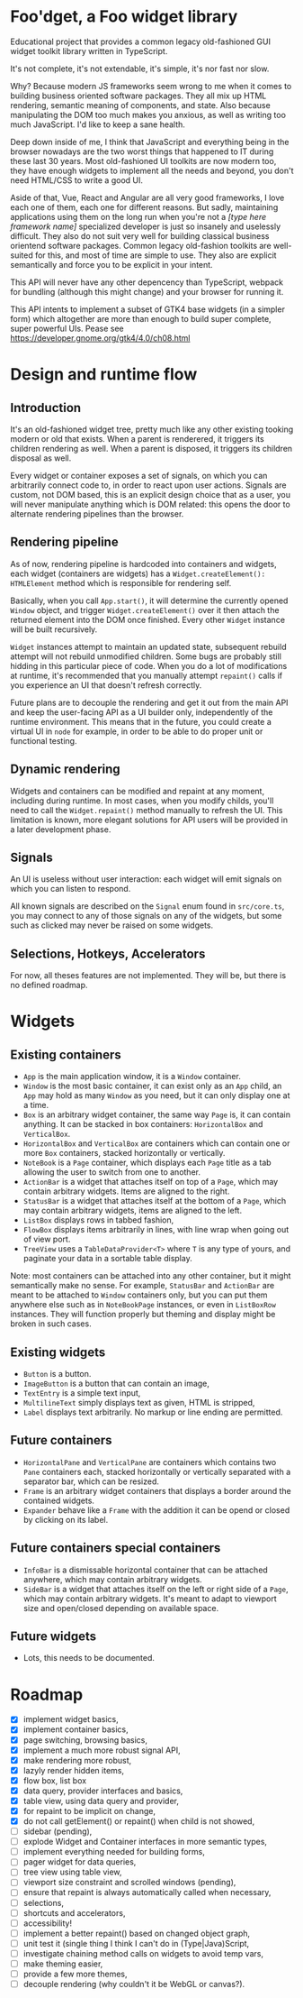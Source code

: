 # Foo'dget, a Foo widget library

Educational project that provides a common legacy old-fashioned GUI widget
toolkit library written in TypeScript.

It's not complete, it's not extendable, it's simple, it's nor fast nor slow.

Why? Because modern JS frameworks seem wrong to me when it comes to building
business oriented software packages. They all mix up HTML rendering, semantic
meaning of components, and state. Also because manipulating the DOM too much
makes you anxious, as well as writing too much JavaScript. I'd like to keep
a sane health.

Deep down inside of me, I think that JavaScript and everything being in the
browser nowadays are the two worst things that happened to IT during these
last 30 years. Most old-fashioned UI toolkits are now modern too, they have
enough widgets to implement all the needs and beyond, you don't need HTML/CSS
to write a good UI.

Aside of that, Vue, React and Angular are all very good frameworks, I love each
one of them, each one for different reasons. But sadly, maintaining applications
using them on the long run when you're not a *[type here framework name]*
specialized developer is just so insanely and uselessly difficult. They also do
not suit very well for building classical business orientend software packages.
Common legacy old-fashion toolkits are well-suited for this, and most of time
are simple to use. They also are explicit semantically and force you to be
explicit in your intent.

This API will never have any other depencency than TypeScript, webpack for
bundling (although this might change) and your browser for running it.

This API intents to implement a subset of GTK4 base widgets (in a simpler form)
which altogether are more than enough to build super complete, super powerful
UIs. Pease see https://developer.gnome.org/gtk4/4.0/ch08.html

# Design and runtime flow

## Introduction

It's an old-fashioned widget tree, pretty much like any other existing tooking
modern or old that exists. When a parent is renderered, it triggers its
children rendering as well. When a parent is disposed, it triggers its children
disposal as well.

Every widget or container exposes a set of signals, on which you can arbitrarily
connect code to, in order to react upon user actions. Signals are custom, not
DOM based, this is an explicit design choice that as a user, you will never
manipulate anything which is DOM related: this opens the door to alternate
rendering pipelines than the browser.

## Rendering pipeline

As of now, rendering pipeline is hardcoded into containers and widgets, each
widget (containers are widgets) has a `Widget.createElement(): HTMLElement`
method which is responsible for rendering self.

Basically, when you call `App.start()`, it will determine the currently opened
`Window` object, and trigger `Widget.createElement()` over it then attach the
returned element into the DOM once finished. Every other `Widget` instance will
be built recursively.

`Widget` instances attempt to maintain an updated state, subsequent rebuild
attempt will not rebuild unmodified children. Some bugs are probably still
hidding in this particular piece of code. When you do a lot of modifications
at runtime, it's recommended that you manually attempt `repaint()` calls if
you experience an UI that doesn't refresh correctly.

Future plans are to decouple the rendering and get it out from the main API
and keep the user-facing API as a UI builder only, independently of the runtime
environment. This means that in the future, you could create a virtual UI in
`node` for example, in order to be able to do proper unit or functional testing.

## Dynamic rendering

Widgets and containers can be modified and repaint at any moment, including
during runtime. In most cases, when you modify childs, you'll need to call
the `Widget.repaint()` method manually to refresh the UI. This limitation is
known, more elegant solutions for API users will be provided in a later
development phase.

## Signals

An UI is useless without user interaction: each widget will emit signals on
which you can listen to respond.

All known signals are described on the `Signal` enum found in `src/core.ts`,
you may connect to any of those signals on any of the widgets, but some such
as clicked may never be raised on some widgets.

## Selections, Hotkeys, Accelerators

For now, all theses features are not implemented. They will be, but there is
no defined roadmap.

# Widgets

## Existing containers

 - `App` is the main application window, it is a `Window` container.
 - `Window` is the most basic container, it can exist only as an `App` child,
   an `App` may hold as many `Window` as you need, but it can only display
   one at a time.
 - `Box` is an arbitrary widget container, the same way `Page` is, it can
   contain anything. It can be stacked in box containers: `HorizontalBox`
   and `VerticalBox`.
 - `HorizontalBox` and `VerticalBox` are containers which can contain one
   or more `Box` containers, stacked horizontally or vertically.
 - `NoteBook` is a `Page` container, which displays each `Page` title as a tab
   allowing the user to switch from one to another.
 - `ActionBar` is a widget that attaches itself on top of a `Page`, which may
   contain arbitrary widgets. Items are aligned to the right.
 - `StatusBar` is a widget that attaches itself at the bottom of a `Page`,
   which may contain arbitrary widgets, items are aligned to the left.
 - `ListBox` displays rows in tabbed fashion,
 - `FlowBox` displays items arbitrarily in lines, with line wrap when going
   out of view port.
 - `TreeView` uses a `TableDataProvider<T>` where `T` is any type of yours,
   and paginate your data in a sortable table display.

Note: most containers can be attached into any other container, but it might
semantically make no sense. For example, `StatusBar` and `ActionBar` are meant
to be attached to `Window` containers only, but you can put them anywhere else
such as in `NoteBookPage` instances, or even in `ListBoxRow` instances. They
will function properly but theming and display might be broken in such cases.

## Existing widgets

 - `Button` is a button.
 - `ImageButton` is a button that can contain an image,
 - `TextEntry` is a simple text input,
 - `MultilineText` simply displays text as given, HTML is stripped,
 - `Label` displays text arbitrarily. No markup or line ending are permitted.

## Future containers

 - `HorizontalPane` and `VerticalPane` are containers which contains two
   `Pane` containers each, stacked horizontally or vertically separated with
    a separator bar, which can be resized.
 - `Frame` is an arbitrary widget containers that displays a border around the
   contained widgets.
 - `Expander` behave like a `Frame` with the addition it can be opend or closed
   by clicking on its label.

## Future containers special containers

 - `InfoBar` is a dismissable horizontal container that can be attached
   anywhere, which may contain arbitrary widgets.
 - `SideBar` is a widget that attaches itself on the left or right side of a
   `Page`, which may contain arbitrary widgets. It's meant to adapt to viewport
   size and open/closed depending on available space.

## Future widgets

 - Lots, this needs to be documented.

# Roadmap

 - [x] implement widget basics,
 - [x] implement container basics,
 - [x] page switching, browsing basics,
 - [x] implement a much more robust signal API,
 - [x] make rendering more robust,
 - [x] lazyly render hidden items,
 - [x] flow box, list box
 - [x] data query, provider interfaces and basics,
 - [x] table view, using data query and provider,
 - [x] for repaint to be implicit on change,
 - [x] do not call getElement() or repaint() when child is not showed,
 - [ ] sidebar (pending),
 - [ ] explode Widget and Container interfaces in more semantic types,
 - [ ] implement everything needed for building forms,
 - [ ] pager widget for data queries,
 - [ ] tree view using table view,
 - [ ] viewport size constraint and scrolled windows (pending),
 - [ ] ensure that repaint is always automatically called when necessary,
 - [ ] selections,
 - [ ] shortcuts and accelerators,
 - [ ] accessibility!
 - [ ] implement a better repaint() based on changed object graph,
 - [ ] unit test it (single thing I think I can't do in (Type|Java)Script,
 - [ ] investigate chaining method calls on widgets to avoid temp vars,
 - [ ] make theming easier,
 - [ ] provide a few more themes,
 - [ ] decouple rendering (why couldn't it be WebGL or canvas?).

